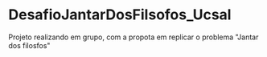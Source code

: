 # DesafioJantarDosFilsofos_Ucsal

Projeto realizando em grupo, com a propota em replicar o problema "Jantar dos filosfos" 
